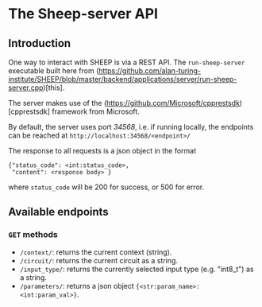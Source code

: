 # The Sheep-server API

## Introduction

One way to interact with SHEEP is via a REST API.  The ```run-sheep-server```
executable built here from (https://github.com/alan-turing-institute/SHEEP/blob/master/backend/applications/server/run-sheep-server.cpp)[this].

The server makes use of the (https://github.com/Microsoft/cpprestsdk)[cpprestsdk] framework from Microsoft.

By default, the server uses port *34568*, i.e. if running locally, the endpoints
can be reached at ```http://localhost:34568/<endpoint>/```

The response to all requests is a json object in the format
```
{"status_code": <int:status_code>,
 "content": <response body> }
```
where ```status_code``` will be 200 for success, or 500 for error.


## Available endpoints

### ```GET``` methods

* ```/context/```: returns the current context (string).
* ```/circuit/```: returns the current circuit as a string.
* ```/input_type/```: returns the currently selected input type (e.g. "int8_t") as a string.
* ```/parameters/```: returns a json object ```{<str:param_name>:<int:param_val>}```.